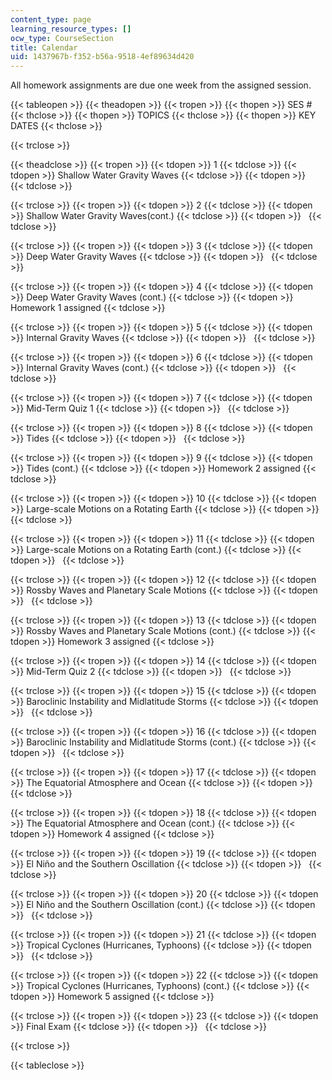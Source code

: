 ```yaml
---
content_type: page
learning_resource_types: []
ocw_type: CourseSection
title: Calendar
uid: 1437967b-f352-b56a-9518-4ef89634d420
---
```


All homework assignments are due one week from the assigned session.

{{< tableopen >}}
{{< theadopen >}}
{{< tropen >}}
{{< thopen >}}
SES #
{{< thclose >}}
{{< thopen >}}
TOPICS
{{< thclose >}}
{{< thopen >}}
KEY DATES
{{< thclose >}}

{{< trclose >}}

{{< theadclose >}}
{{< tropen >}}
{{< tdopen >}}
1
{{< tdclose >}}
{{< tdopen >}}
Shallow Water Gravity Waves
{{< tdclose >}}
{{< tdopen >}}
 
{{< tdclose >}}

{{< trclose >}}
{{< tropen >}}
{{< tdopen >}}
2
{{< tdclose >}}
{{< tdopen >}}
Shallow Water Gravity Waves(cont.)
{{< tdclose >}}
{{< tdopen >}}
 
{{< tdclose >}}

{{< trclose >}}
{{< tropen >}}
{{< tdopen >}}
3
{{< tdclose >}}
{{< tdopen >}}
Deep Water Gravity Waves
{{< tdclose >}}
{{< tdopen >}}
 
{{< tdclose >}}

{{< trclose >}}
{{< tropen >}}
{{< tdopen >}}
4
{{< tdclose >}}
{{< tdopen >}}
Deep Water Gravity Waves (cont.)
{{< tdclose >}}
{{< tdopen >}}
Homework 1 assigned
{{< tdclose >}}

{{< trclose >}}
{{< tropen >}}
{{< tdopen >}}
5
{{< tdclose >}}
{{< tdopen >}}
Internal Gravity Waves
{{< tdclose >}}
{{< tdopen >}}
 
{{< tdclose >}}

{{< trclose >}}
{{< tropen >}}
{{< tdopen >}}
6
{{< tdclose >}}
{{< tdopen >}}
Internal Gravity Waves (cont.)
{{< tdclose >}}
{{< tdopen >}}
 
{{< tdclose >}}

{{< trclose >}}
{{< tropen >}}
{{< tdopen >}}
7
{{< tdclose >}}
{{< tdopen >}}
Mid-Term Quiz 1
{{< tdclose >}}
{{< tdopen >}}
 
{{< tdclose >}}

{{< trclose >}}
{{< tropen >}}
{{< tdopen >}}
8
{{< tdclose >}}
{{< tdopen >}}
Tides
{{< tdclose >}}
{{< tdopen >}}
 
{{< tdclose >}}

{{< trclose >}}
{{< tropen >}}
{{< tdopen >}}
9
{{< tdclose >}}
{{< tdopen >}}
Tides (cont.)
{{< tdclose >}}
{{< tdopen >}}
Homework 2 assigned
{{< tdclose >}}

{{< trclose >}}
{{< tropen >}}
{{< tdopen >}}
10
{{< tdclose >}}
{{< tdopen >}}
Large-scale Motions on a Rotating Earth
{{< tdclose >}}
{{< tdopen >}}
 
{{< tdclose >}}

{{< trclose >}}
{{< tropen >}}
{{< tdopen >}}
11
{{< tdclose >}}
{{< tdopen >}}
Large-scale Motions on a Rotating Earth (cont.)
{{< tdclose >}}
{{< tdopen >}}
 
{{< tdclose >}}

{{< trclose >}}
{{< tropen >}}
{{< tdopen >}}
12
{{< tdclose >}}
{{< tdopen >}}
Rossby Waves and Planetary Scale Motions
{{< tdclose >}}
{{< tdopen >}}
 
{{< tdclose >}}

{{< trclose >}}
{{< tropen >}}
{{< tdopen >}}
13
{{< tdclose >}}
{{< tdopen >}}
Rossby Waves and Planetary Scale Motions (cont.)
{{< tdclose >}}
{{< tdopen >}}
Homework 3 assigned
{{< tdclose >}}

{{< trclose >}}
{{< tropen >}}
{{< tdopen >}}
14
{{< tdclose >}}
{{< tdopen >}}
Mid-Term Quiz 2
{{< tdclose >}}
{{< tdopen >}}
 
{{< tdclose >}}

{{< trclose >}}
{{< tropen >}}
{{< tdopen >}}
15
{{< tdclose >}}
{{< tdopen >}}
Baroclinic Instability and Midlatitude Storms
{{< tdclose >}}
{{< tdopen >}}
 
{{< tdclose >}}

{{< trclose >}}
{{< tropen >}}
{{< tdopen >}}
16
{{< tdclose >}}
{{< tdopen >}}
Baroclinic Instability and Midlatitude Storms (cont.)
{{< tdclose >}}
{{< tdopen >}}
 
{{< tdclose >}}

{{< trclose >}}
{{< tropen >}}
{{< tdopen >}}
17
{{< tdclose >}}
{{< tdopen >}}
The Equatorial Atmosphere and Ocean
{{< tdclose >}}
{{< tdopen >}}
 
{{< tdclose >}}

{{< trclose >}}
{{< tropen >}}
{{< tdopen >}}
18
{{< tdclose >}}
{{< tdopen >}}
The Equatorial Atmosphere and Ocean (cont.)
{{< tdclose >}}
{{< tdopen >}}
Homework 4 assigned
{{< tdclose >}}

{{< trclose >}}
{{< tropen >}}
{{< tdopen >}}
19
{{< tdclose >}}
{{< tdopen >}}
El Niño and the Southern Oscillation
{{< tdclose >}}
{{< tdopen >}}
 
{{< tdclose >}}

{{< trclose >}}
{{< tropen >}}
{{< tdopen >}}
20
{{< tdclose >}}
{{< tdopen >}}
El Niño and the Southern Oscillation (cont.)
{{< tdclose >}}
{{< tdopen >}}
 
{{< tdclose >}}

{{< trclose >}}
{{< tropen >}}
{{< tdopen >}}
21
{{< tdclose >}}
{{< tdopen >}}
Tropical Cyclones (Hurricanes, Typhoons)
{{< tdclose >}}
{{< tdopen >}}
 
{{< tdclose >}}

{{< trclose >}}
{{< tropen >}}
{{< tdopen >}}
22
{{< tdclose >}}
{{< tdopen >}}
Tropical Cyclones (Hurricanes, Typhoons) (cont.)
{{< tdclose >}}
{{< tdopen >}}
Homework 5 assigned
{{< tdclose >}}

{{< trclose >}}
{{< tropen >}}
{{< tdopen >}}
23
{{< tdclose >}}
{{< tdopen >}}
Final Exam
{{< tdclose >}}
{{< tdopen >}}
 
{{< tdclose >}}

{{< trclose >}}

{{< tableclose >}}